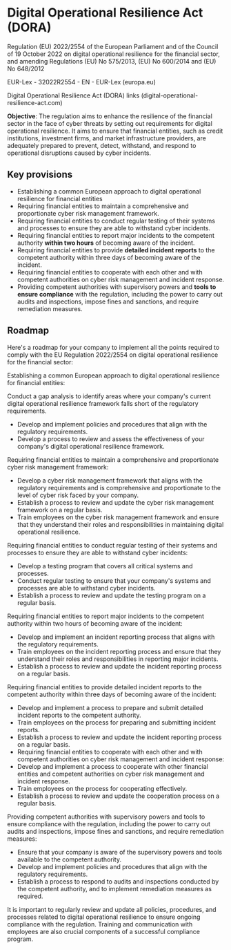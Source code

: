 # Digital Operational Resilience Act (DORA)

Regulation (EU) 2022/2554 of the European Parliament and of the Council of 19 October 2022 on digital operational resilience for the financial sector, and amending Regulations (EU) No 575/2013, (EU) No 600/2014 and (EU) No 648/2012

EUR-Lex - 32022R2554 - EN - EUR-Lex (europa.eu)

Digital Operational Resilience Act (DORA) links (digital-operational-resilience-act.com)

**Objective**: The regulation aims to enhance the resilience of the financial sector in the face of cyber threats by setting out requirements for digital operational resilience. It aims to ensure that financial entities, such as credit institutions, investment firms, and market infrastructure providers, are adequately prepared to prevent, detect, withstand, and respond to operational disruptions caused by cyber incidents.

## Key provisions

- Establishing a common European approach to digital operational resilience for financial entities
- Requiring financial entities to maintain a comprehensive and proportionate cyber risk management framework.
- Requiring financial entities to conduct regular testing of their systems and processes to ensure they are able to withstand cyber incidents.
- Requiring financial entities to report major incidents to the competent authority **within two hours** of becoming aware of the incident.
- Requiring financial entities to provide **detailed incident reports** to the competent authority within three days of becoming aware of the incident.
- Requiring financial entities to cooperate with each other and with competent authorities on cyber risk management and incident response.
- Providing competent authorities with supervisory powers and **tools to ensure compliance** with the regulation, including the power to carry out audits and inspections, impose fines and sanctions, and require remediation measures.

## Roadmap

Here's a roadmap for your company to implement all the points required to comply with the EU Regulation 2022/2554 on digital operational resilience for the financial sector:

Establishing a common European approach to digital operational resilience for financial entities:

Conduct a gap analysis to identify areas where your company's current digital operational resilience framework falls short of the regulatory requirements.

- Develop and implement policies and procedures that align with the regulatory requirements.
- Develop a process to review and assess the effectiveness of your company's digital operational resilience framework.

Requiring financial entities to maintain a comprehensive and proportionate cyber risk management framework:

- Develop a cyber risk management framework that aligns with the regulatory requirements and is comprehensive and proportionate to the level of cyber risk faced by your company.
- Establish a process to review and update the cyber risk management framework on a regular basis.
- Train employees on the cyber risk management framework and ensure that they understand their roles and responsibilities in maintaining digital operational resilience.

Requiring financial entities to conduct regular testing of their systems and processes to ensure they are able to withstand cyber incidents:

- Develop a testing program that covers all critical systems and processes.
- Conduct regular testing to ensure that your company's systems and processes are able to withstand cyber incidents.
- Establish a process to review and update the testing program on a regular basis.

Requiring financial entities to report major incidents to the competent authority within two hours of becoming aware of the incident:

- Develop and implement an incident reporting process that aligns with the regulatory requirements.
- Train employees on the incident reporting process and ensure that they understand their roles and responsibilities in reporting major incidents.
- Establish a process to review and update the incident reporting process on a regular basis.

Requiring financial entities to provide detailed incident reports to the competent authority within three days of becoming aware of the incident:

- Develop and implement a process to prepare and submit detailed incident reports to the competent authority.
- Train employees on the process for preparing and submitting incident reports.
- Establish a process to review and update the incident reporting process on a regular basis.
- Requiring financial entities to cooperate with each other and with competent authorities on cyber risk management and incident response:
- Develop and implement a process to cooperate with other financial entities and competent authorities on cyber risk management and incident response.
- Train employees on the process for cooperating effectively.
- Establish a process to review and update the cooperation process on a regular basis.

Providing competent authorities with supervisory powers and tools to ensure compliance with the regulation, including the power to carry out audits and inspections, impose fines and sanctions, and require remediation measures:

- Ensure that your company is aware of the supervisory powers and tools available to the competent authority.
- Develop and implement policies and procedures that align with the regulatory requirements.
- Establish a process to respond to audits and inspections conducted by the competent authority, and to implement remediation measures as required.

It is important to regularly review and update all policies, procedures, and processes related to digital operational resilience to ensure ongoing compliance with the regulation. Training and communication with employees are also crucial components of a successful compliance program.
